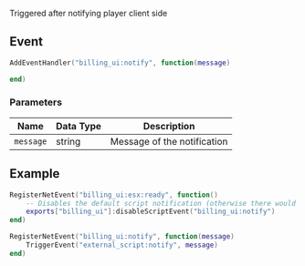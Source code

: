 Triggered after notifying player client side

## Event
``` lua
AddEventHandler("billing_ui:notify", function(message)

end)
```

### Parameters

| Name              | Data Type | Description                 |
| -                 | -         | -                             |
| `message`         | string    | Message of the notification  |

## Example
``` lua
RegisterNetEvent("billing_ui:esx:ready", function() 
    -- Disables the default script notification (otherwise there would be 2 notifications)
    exports["billing_ui"]:disableScriptEvent("billing_ui:notify")
end)

RegisterNetEvent("billing_ui:notify", function(message)
    TriggerEvent("external_script:notify", message)
end)
```